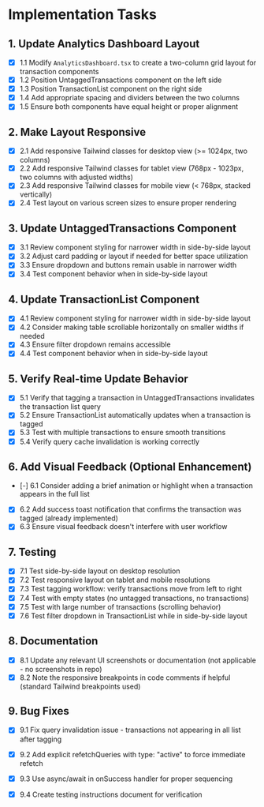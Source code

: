 # Implementation Tasks

## 1. Update Analytics Dashboard Layout
- [x] 1.1 Modify `AnalyticsDashboard.tsx` to create a two-column grid layout for transaction components
- [x] 1.2 Position UntaggedTransactions component on the left side
- [x] 1.3 Position TransactionList component on the right side
- [x] 1.4 Add appropriate spacing and dividers between the two columns
- [x] 1.5 Ensure both components have equal height or proper alignment

## 2. Make Layout Responsive
- [x] 2.1 Add responsive Tailwind classes for desktop view (>= 1024px, two columns)
- [x] 2.2 Add responsive Tailwind classes for tablet view (768px - 1023px, two columns with adjusted widths)
- [x] 2.3 Add responsive Tailwind classes for mobile view (< 768px, stacked vertically)
- [x] 2.4 Test layout on various screen sizes to ensure proper rendering

## 3. Update UntaggedTransactions Component
- [x] 3.1 Review component styling for narrower width in side-by-side layout
- [x] 3.2 Adjust card padding or layout if needed for better space utilization
- [x] 3.3 Ensure dropdown and buttons remain usable in narrower width
- [x] 3.4 Test component behavior when in side-by-side layout

## 4. Update TransactionList Component
- [x] 4.1 Review component styling for narrower width in side-by-side layout
- [x] 4.2 Consider making table scrollable horizontally on smaller widths if needed
- [x] 4.3 Ensure filter dropdown remains accessible
- [x] 4.4 Test component behavior when in side-by-side layout

## 5. Verify Real-time Update Behavior
- [x] 5.1 Verify that tagging a transaction in UntaggedTransactions invalidates the transaction list query
- [x] 5.2 Ensure TransactionList automatically updates when a transaction is tagged
- [x] 5.3 Test with multiple transactions to ensure smooth transitions
- [x] 5.4 Verify query cache invalidation is working correctly

## 6. Add Visual Feedback (Optional Enhancement)
- [-] 6.1 Consider adding a brief animation or highlight when a transaction appears in the full list
- [x] 6.2 Add success toast notification that confirms the transaction was tagged (already implemented)
- [x] 6.3 Ensure visual feedback doesn't interfere with user workflow

## 7. Testing
- [x] 7.1 Test side-by-side layout on desktop resolution
- [x] 7.2 Test responsive layout on tablet and mobile resolutions
- [x] 7.3 Test tagging workflow: verify transactions move from left to right
- [x] 7.4 Test with empty states (no untagged transactions, no transactions)
- [x] 7.5 Test with large number of transactions (scrolling behavior)
- [x] 7.6 Test filter dropdown in TransactionList while in side-by-side layout

## 8. Documentation
- [x] 8.1 Update any relevant UI screenshots or documentation (not applicable - no screenshots in repo)
- [x] 8.2 Note the responsive breakpoints in code comments if helpful (standard Tailwind breakpoints used)

## 9. Bug Fixes
- [x] 9.1 Fix query invalidation issue - transactions not appearing in all list after tagging
- [x] 9.2 Add explicit refetchQueries with type: "active" to force immediate refetch
- [x] 9.3 Use async/await in onSuccess handler for proper sequencing
- [x] 9.4 Create testing instructions document for verification

